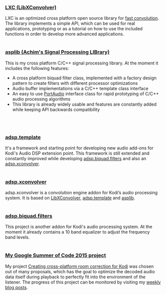### [LXC (LibXConvolver)](https://github.com/AchimTuran/LibXConvolver)
LXC is an optimized cross platform open source library for [fast convolution](https://en.wikipedia.org/?title=Convolution#Fast_convolution_algorithms). The library implements a simple API, which can be used for real applications, prototyping or as a tutorial on how to use the included functions in order to develop more advanced applications. 
<br>
<br>

### [asplib (Achim's Signal Processing LIBrary)](https://github.com/AchimTuran/asplib/)
This is my cross platform C/C++ signal processing library. At the moment it includes the following features:
- A cross platform biquad filter class, implemented with a factory design pattern to create filters with different processor optimizations
- Audio buffer implementations via a C/C++ template class interface
- An easy to use [PortAudio](http://www.portaudio.com/) interface class for rapid prototyping of C/C++ audio processing algorithms
- This library is already widely usable and features are constantly added while keeping API backwards compatibility
<br>
<br>

### [adsp.template](https://github.com/AchimTuran/adsp.template)
It's a framework and starting point for developing new audio add-ons for Kodi's Audio DSP extension point. This framework is still extended and constantly improved while developing [adsp.biquad.filters](https://github.com/AchimTuran/adsp.biquad.filters) and also an [adsp.xconvolver](https://github.com/AchimTuran/adsp.xconvolver).
<br>
<br>

### [adsp.xconvolver](https://github.com/AchimTuran/adsp.xconvolver)
adsp.xconvolver is a convolution engine addon for Kodi’s audio processing system. It is based on [LibXConvolver](https://github.com/AchimTuran/LibXConvolver), [adsp.template](https://github.com/AchimTuran/adsp.template) and [asplib](https://github.com/AchimTuran/asplib/).
<br>
<br>

### [adsp.biquad.filters](https://github.com/AchimTuran/adsp.biquad.filters)
This project is another addon for Kodi's audio processing system. At the moment it already contains a 10 band equalizer to adjust the frequency band levels.
<br>
<br>

### [My Google Summer of Code 2015 project](http://achim-turan.de/gsoc-blog/)
My project [Creating cross-platform room correction for Kodi](http://www.google-melange.com/gsoc/proposal/public/google/gsoc2015/achim_turan/5629499534213120) was chosen out of many proposals, which has the goal to optimize the decoded audio data itself during playback to perfectly fit into the environment of the listener. The progress of this project can be monitored by visiting my [weekly blog posts](http://achim-turan.de/gsoc-blog/weekly-reports/).